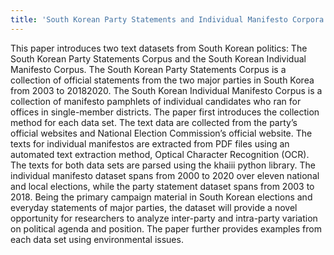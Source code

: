 ```yaml
---
title: 'South Korean Party Statements and Individual Manifesto Corpora: Two Political Text Data Sets'
---
```




This paper introduces two text datasets from South Korean politics: The South Korean Party Statements Corpus and the South Korean Individual Manifesto Corpus. The South Korean Party Statements Corpus is a collection of official statements from the two major parties in South Korea from 2003 to 20182020. The South Korean Individual Manifesto Corpus is a collection of manifesto pamphlets of individual candidates who ran for offices in single-member districts. The paper first introduces the collection method for each data set. The text data are collected from the party’s official websites and National Election Commission’s official website. The texts for individual manifestos are extracted from PDF files using an automated text extraction method, Optical Character Recognition (OCR). The texts for both data sets are parsed using the khaiii python library. The individual manifesto dataset spans from 2000 to 2020 over eleven national and local elections, while the party statement dataset spans from 2003 to 2018. Being the primary campaign material in South Korean elections and everyday statements of major parties, the dataset will provide a novel opportunity for researchers to analyze inter-party and intra-party variation on political agenda and position. The paper further provides examples from each data set using environmental issues.